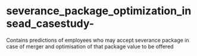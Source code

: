 # severance_package_optimization_insead_casestudy-
Contains predictions of employees who may accept severance package in case of merger and optimisation of that package value to be offered
